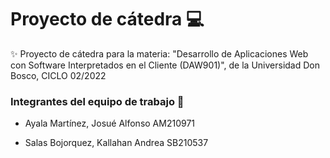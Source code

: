 # Proyecto de cátedra 💻
 ✨ Proyecto de  cátedra para la materia: "Desarrollo de Aplicaciones Web con Software Interpretados en el Cliente (DAW901)", de la Universidad Don Bosco, CICLO 02/2022

### Integrantes del equipo de trabajo 👾
- Ayala Martínez, Josué Alfonso  AM210971

- Salas Bojorquez, Kallahan Andrea  SB210537


